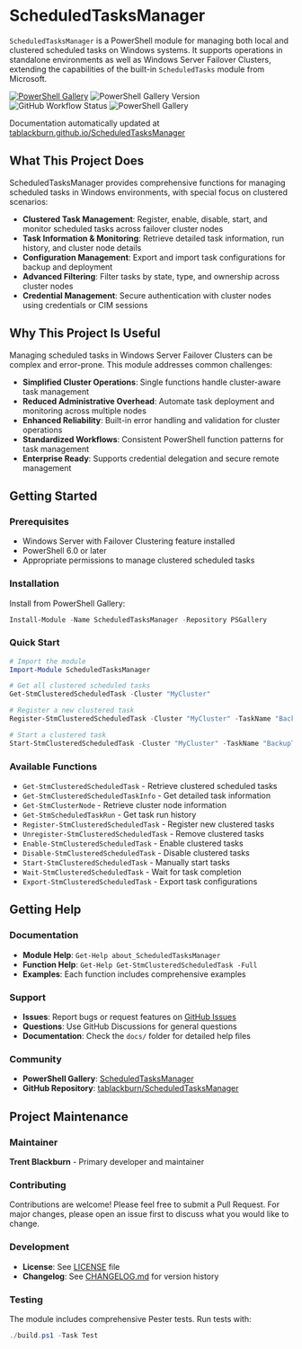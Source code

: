 # ScheduledTasksManager

`ScheduledTasksManager` is a PowerShell module for managing both local and clustered scheduled tasks on Windows systems. It supports operations in standalone environments as well as Windows Server Failover Clusters, extending the capabilities of the built-in `ScheduledTasks` module from Microsoft.

[![PowerShell Gallery](https://img.shields.io/powershellgallery/dt/ScheduledTasksManager)](https://www.powershellgallery.com/packages/ScheduledTasksManager/)
![PowerShell Gallery Version](https://img.shields.io/powershellgallery/v/ScheduledTasksManager)
![GitHub Workflow Status](https://img.shields.io/github/actions/workflow/status/tablackburn/ScheduledTasksManager/.github/workflows/CI.yaml?branch=main)
![PowerShell Gallery](https://img.shields.io/powershellgallery/p/ScheduledTasksManager)

Documentation automatically updated at [tablackburn.github.io/ScheduledTasksManager](https://tablackburn.github.io/ScheduledTasksManager/)

## What This Project Does

ScheduledTasksManager provides comprehensive functions for managing scheduled tasks in Windows environments, with special focus on clustered scenarios:

- **Clustered Task Management**: Register, enable, disable, start, and monitor scheduled tasks across failover cluster nodes
- **Task Information & Monitoring**: Retrieve detailed task information, run history, and cluster node details
- **Configuration Management**: Export and import task configurations for backup and deployment
- **Advanced Filtering**: Filter tasks by state, type, and ownership across cluster nodes
- **Credential Management**: Secure authentication with cluster nodes using credentials or CIM sessions

## Why This Project Is Useful

Managing scheduled tasks in Windows Server Failover Clusters can be complex and error-prone. This module addresses common challenges:

- **Simplified Cluster Operations**: Single functions handle cluster-aware task management
- **Reduced Administrative Overhead**: Automate task deployment and monitoring across multiple nodes
- **Enhanced Reliability**: Built-in error handling and validation for cluster operations
- **Standardized Workflows**: Consistent PowerShell function patterns for task management
- **Enterprise Ready**: Supports credential delegation and secure remote management

## Getting Started

### Prerequisites

- Windows Server with Failover Clustering feature installed
- PowerShell 6.0 or later
- Appropriate permissions to manage clustered scheduled tasks

### Installation

Install from PowerShell Gallery:

```powershell
Install-Module -Name ScheduledTasksManager -Repository PSGallery
```

### Quick Start

```powershell
# Import the module
Import-Module ScheduledTasksManager

# Get all clustered scheduled tasks
Get-StmClusteredScheduledTask -Cluster "MyCluster"

# Register a new clustered task
Register-StmClusteredScheduledTask -Cluster "MyCluster" -TaskName "BackupTask" -TaskType "ClusterWide"

# Start a clustered task
Start-StmClusteredScheduledTask -Cluster "MyCluster" -TaskName "BackupTask"
```

### Available Functions

- `Get-StmClusteredScheduledTask` - Retrieve clustered scheduled tasks
- `Get-StmClusteredScheduledTaskInfo` - Get detailed task information
- `Get-StmClusterNode` - Retrieve cluster node information
- `Get-StmScheduledTaskRun` - Get task run history
- `Register-StmClusteredScheduledTask` - Register new clustered tasks
- `Unregister-StmClusteredScheduledTask` - Remove clustered tasks
- `Enable-StmClusteredScheduledTask` - Enable clustered tasks
- `Disable-StmClusteredScheduledTask` - Disable clustered tasks
- `Start-StmClusteredScheduledTask` - Manually start tasks
- `Wait-StmClusteredScheduledTask` - Wait for task completion
- `Export-StmClusteredScheduledTask` - Export task configurations

## Getting Help

### Documentation

- **Module Help**: `Get-Help about_ScheduledTasksManager`
- **Function Help**: `Get-Help Get-StmClusteredScheduledTask -Full`
- **Examples**: Each function includes comprehensive examples

### Support

- **Issues**: Report bugs or request features on [GitHub Issues](https://github.com/tablackburn/ScheduledTasksManager/issues)
- **Questions**: Use GitHub Discussions for general questions
- **Documentation**: Check the `docs/` folder for detailed help files

### Community

- **PowerShell Gallery**: [ScheduledTasksManager](https://www.powershellgallery.com/packages/ScheduledTasksManager)
- **GitHub Repository**: [tablackburn/ScheduledTasksManager](https://github.com/tablackburn/ScheduledTasksManager)

## Project Maintenance

### Maintainer

**Trent Blackburn** - Primary developer and maintainer

### Contributing

Contributions are welcome! Please feel free to submit a Pull Request. For major changes, please open an issue first to discuss what you would like to change.

### Development

- **License**: See [LICENSE](LICENSE) file
- **Changelog**: See [CHANGELOG.md](CHANGELOG.md) for version history

### Testing

The module includes comprehensive Pester tests. Run tests with:

```powershell
./build.ps1 -Task Test
```
